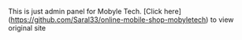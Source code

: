 This is just admin panel for Mobyle Tech. 
[Click here] (https://github.com/Saral33/online-mobile-shop-mobyletech) to view original site
